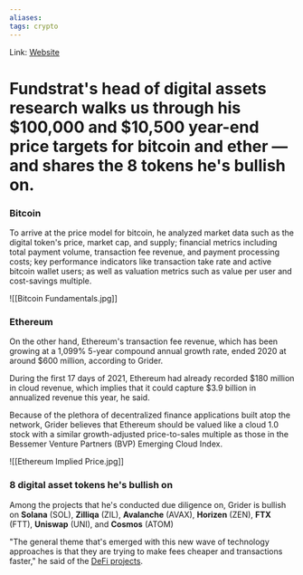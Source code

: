 ```yaml
---
aliases:
tags: crypto
---
```

Link: [Website](https://www.businessinsider.com/bitcoin-ether-prices-will-reach-100k-10k-fundstrat-digital-assets-2021-5)

# Fundstrat's head of digital assets research walks us through his $100,000 and $10,500 year-end price targets for bitcoin and ether — and shares the 8 tokens he's bullish on. 

### Bitcoin
To arrive at the price model for bitcoin, he analyzed market data such as the digital token's price, market cap, and supply; financial metrics including total payment volume, transaction fee revenue, and payment processing costs; key performance indicators like transaction take rate and active bitcoin wallet users; as well as valuation metrics such as value per user and cost-savings multiple.

![[Bitcoin Fundamentals.jpg]]

### Ethereum
On the other hand, Ethereum's transaction fee revenue, which has been growing at a 1,099% 5-year compound annual growth rate, ended 2020 at around $600 million, according to Grider. 

During the first 17 days of 2021, Ethereum had already recorded $180 million in cloud revenue, which implies that it could capture $3.9 billion in annualized revenue this year, he said.

Because of the plethora of decentralized finance applications built atop the network, Grider believes that Ethereum should be valued like a cloud 1.0 stock with a similar growth-adjusted price-to-sales multiple as those in the Bessemer Venture Partners (BVP) Emerging Cloud Index. 

![[Ethereum Implied Price.jpg]]

### 8 digital asset tokens he's bullish on
Among the projects that he's conducted due diligence on, Grider is bullish on **Solana** (SOL), **Zilliqa** (ZIL), **Avalanche** (AVAX), **Horizen** (ZEN), **FTX** (FTT), **Uniswap** (UNI), and **Cosmos** (ATOM)

"The general theme that's emerged with this new wave of technology approaches is that they are trying to make fees cheaper and transactions faster," he said of the [DeFi projects](https://www.businessinsider.com/how-to-invest-defi-bitcoin-crypto-cio-launches-new-fund-2021-2).